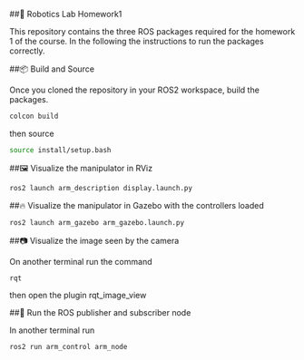 ##🤖 Robotics Lab Homework1

This repository contains the three ROS packages required for the homework 1 of the course. In the following the instructions to run the packages correctly.

##📦 Build and Source

Once you cloned the repository in your ROS2 workspace, build the packages.

```bash
colcon build
```
then source 
```bash
source install/setup.bash
```

##🖼️ Visualize the manipulator in RViz

```bash
ros2 launch arm_description display.launch.py
```


##🔥 Visualize the manipulator in Gazebo with the controllers loaded
```bash
ros2 launch arm_gazebo arm_gazebo.launch.py
```

##📷 Visualize the image seen by the camera

On another terminal run the command
```bash
rqt
```

then open the plugin rqt_image_view

##🤙 Run the ROS publisher and subscriber node

In another terminal run
```bash
ros2 run arm_control arm_node
```








